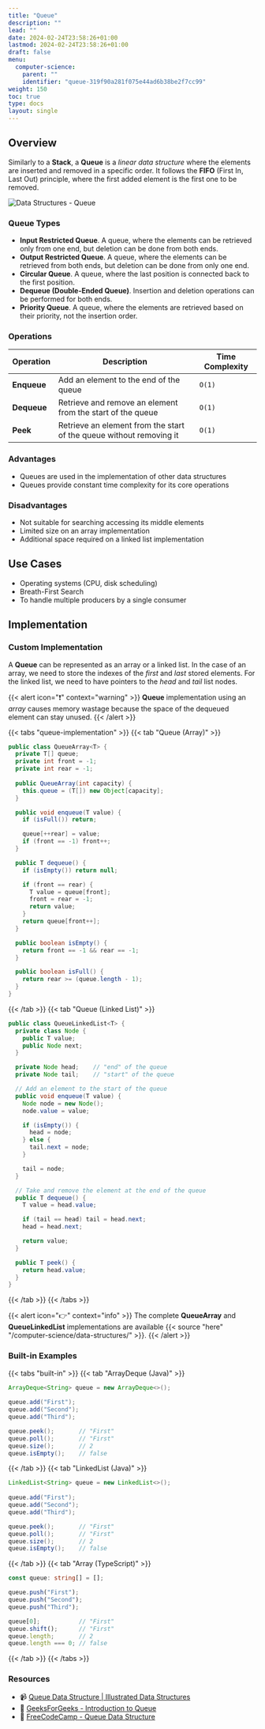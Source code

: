 ```yaml
---
title: "Queue"
description: ""
lead: ""
date: 2024-02-24T23:58:26+01:00
lastmod: 2024-02-24T23:58:26+01:00
draft: false
menu:
  computer-science:
    parent: ""
    identifier: "queue-319f90a281f075e44ad6b38be2f7cc99"
weight: 150
toc: true
type: docs
layout: single
---
```


## Overview

Similarly to a **Stack**, a **Queue** is a _linear data structure_ where the elements are inserted and removed in a specific order. It follows the **FIFO** (First In, Last Out) principle, where the first added element is the first one to be removed.

![Data Structures - Queue](data-structures-queue.png)

### Queue Types

- **Input Restricted Queue**. A queue, where the elements can be retrieved only from one end, but deletion can be done from both ends.
- **Output Restricted Queue**. A queue, where the elements can be retrieved from both ends, but deletion can be done from only one end.
- **Circular Queue**. A queue, where the last position is connected back to the first position.
- **Dequeue (Double-Ended Queue)**. Insertion and deletion operations can be performed for both ends.
- **Priority Queue**. A queue, where the elements are retrieved based on their priority, not the insertion order.

### Operations

| Operation | Description | Time Complexity |
| --- | --- | --- |
| **Enqueue** | Add an element to the end of the queue | `O(1)` |
| **Dequeue** | Retrieve and remove an element from the start of the queue | `O(1)` |
| **Peek** | Retrieve an element from the start of the queue without removing it | `O(1)` |

### Advantages
- Queues are used in the implementation of other data structures
- Queues provide constant time complexity for its core operations

### Disadvantages
- Not suitable for searching accessing its middle elements
- Limited size on an array implementation
- Additional space required on a linked list implementation

## Use Cases

- Operating systems (CPU, disk scheduling)
- Breath-First Search
- To handle multiple producers by a single consumer

## Implementation

### Custom Implementation

A **Queue** can be represented as an array or a linked list. In the case of an array, we need to store the indexes of the _first_ and _last_ stored elements. For the linked list, we need to have pointers to the _head_ and _tail_ list nodes.

{{< alert icon="❗️" context="warning" >}}
**Queue** implementation using an _array_ causes memory wastage because the space of the dequeued element can stay unused.
{{< /alert >}}

{{< tabs "queue-implementation" >}}
{{< tab "Queue (Array)" >}}
```java
public class QueueArray<T> {
  private T[] queue;
  private int front = -1; 
  private int rear = -1; 
  
  public QueueArray(int capacity) {
    this.queue = (T[]) new Object[capacity];
  }

  public void enqueue(T value) {
    if (isFull()) return;

    queue[++rear] = value;
    if (front == -1) front++;
  }

  public T dequeue() {
    if (isEmpty()) return null;

    if (front == rear) {
      T value = queue[front];
      front = rear = -1;
      return value;
    }
    return queue[front++];
  }

  public boolean isEmpty() {
    return front == -1 && rear == -1;
  }

  public boolean isFull() {
    return rear >= (queue.length - 1);
  }
}
```
{{< /tab >}}
{{< tab "Queue (Linked List)" >}}
```java
public class QueueLinkedList<T> {
  private class Node {
    public T value;
    public Node next;
  }

  private Node head;    // "end" of the queue
  private Node tail;    // "start" of the queue

  // Add an element to the start of the queue
  public void enqueue(T value) {
    Node node = new Node();
    node.value = value;

    if (isEmpty()) {
      head = node;
    } else {
      tail.next = node;
    }

    tail = node;
  }

  // Take and remove the element at the end of the queue
  public T dequeue() {
    T value = head.value;

    if (tail == head) tail = head.next;
    head = head.next;

    return value;
  }

  public T peek() {
    return head.value;
  }
}
```
{{< /tab >}}
{{< /tabs >}}

{{< alert icon="👉" context="info" >}}
The complete **QueueArray** and **QueueLinkedList** implementations are available {{< source "here" "/computer-science/data-structures/" >}}.
{{< /alert >}}

### Built-in Examples

{{< tabs "built-in" >}}
{{< tab "ArrayDeque (Java)" >}}
```java
ArrayDeque<String> queue = new ArrayDeque<>();
    
queue.add("First");
queue.add("Second");
queue.add("Third");

queue.peek();       // "First"
queue.poll();       // "First"
queue.size();       // 2
queue.isEmpty();    // false
```
{{< /tab >}}
{{< tab "LinkedList (Java)" >}}
```java
LinkedList<String> queue = new LinkedList<>();
    
queue.add("First");
queue.add("Second");
queue.add("Third");

queue.peek();       // "First"
queue.poll();       // "First"
queue.size();       // 2
queue.isEmpty();    // false
```
{{< /tab >}}
{{< tab "Array (TypeScript)" >}}
```typescript
const queue: string[] = [];

queue.push("First");
queue.push("Second");
queue.push("Third");

queue[0];           // "First"
queue.shift();      // "First"
queue.length;       // 2      
queue.length === 0; // false
```
{{< /tab >}}
{{< /tabs >}}

### Resources

- 📹 [Queue Data Structure | Illustrated Data Structures](https://www.youtube.com/watch?v=mDCi1lXd9hc&ab_channel=theroadmap)
- 📝 [GeeksForGeeks - Introduction to Queue](https://www.geeksforgeeks.org/introduction-to-queue-data-structure-and-algorithm-tutorials/)
- 📝 [FreeCodeCamp - Queue Data Structure](https://www.freecodecamp.org/news/queue-data-structure-definition-and-java-example-code/)